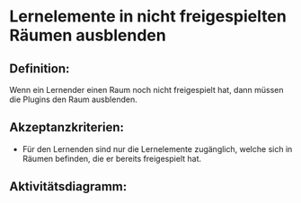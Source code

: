 # Lernelemente in nicht freigespielten Räumen ausblenden

## Definition:

Wenn ein Lernender einen Raum noch nicht freigespielt hat, dann müssen die Plugins den Raum ausblenden.


## Akzeptanzkriterien:
- Für den Lernenden sind nur die Lernelemente zugänglich, welche sich in Räumen befinden, die er bereits freigespielt hat.


## Aktivitätsdiagramm:

